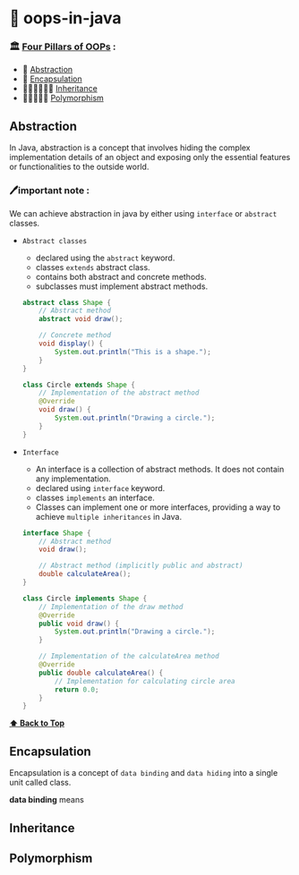 # 🔗 oops-in-java

### 🏛️ [Four Pillars of OOPs](#four-pillars-of-oops) :

- 📖 [Abstraction](#Abstraction)
- 🔗 [Encapsulation](#Encapsulation)
- 👩🏻‍👧🏻‍👦🏻 [Inheritance](#Inheritance)
- 🧑🏾‍🤝‍🧑🏾 [Polymorphism](#Polymorphism)

## Abstraction

In Java, abstraction is a concept that involves hiding the complex implementation details of an object and exposing only the essential features or functionalities to the outside world.

### 🖊️important note : 

We can achieve abstraction in java by either using `interface` or `abstract` classes.

  - `Abstract classes` 
    - declared using the `abstract` keyword.
    - classes `extends` abstract class.
    - contains both abstract and concrete methods.
    - subclasses must implement abstract methods.

    ```java
    abstract class Shape {
        // Abstract method
        abstract void draw();

        // Concrete method
        void display() {
            System.out.println("This is a shape.");
        }
    }

    class Circle extends Shape {
        // Implementation of the abstract method
        @Override
        void draw() {
            System.out.println("Drawing a circle.");
        }
    }

    ```

  - `Interface`
    - An interface is a collection of abstract methods. It does not contain any implementation.
    - declared using `interface` keyword.
    - classes `implements` an interface.
    - Classes can implement one or more interfaces, providing a way to achieve `multiple inheritances` in Java.

    ```java
    interface Shape {
        // Abstract method
        void draw();

        // Abstract method (implicitly public and abstract)
        double calculateArea();
    }

    class Circle implements Shape {
        // Implementation of the draw method
        @Override
        public void draw() {
            System.out.println("Drawing a circle.");
        }

        // Implementation of the calculateArea method
        @Override
        public double calculateArea() {
            // Implementation for calculating circle area
            return 0.0;
        }
    }
    ```

**[⬆ Back to Top](#four-pillars-of-oops)**

## Encapsulation

Encapsulation is a concept of `data binding` and `data hiding` into a single unit called class.

**data binding** means 


## Inheritance

## Polymorphism


